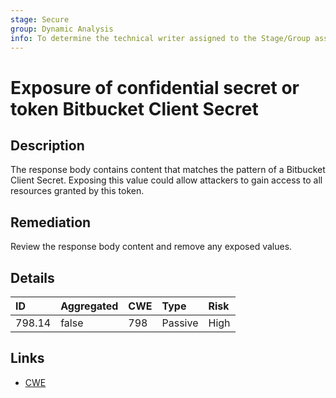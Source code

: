 ```yaml
---
stage: Secure
group: Dynamic Analysis
info: To determine the technical writer assigned to the Stage/Group associated with this page, see https://handbook.gitlab.com/handbook/product/ux/technical-writing/#assignments
---
```


# Exposure of confidential secret or token Bitbucket Client Secret

## Description

The response body contains content that matches the pattern of a Bitbucket Client Secret.
Exposing this value could allow attackers to gain access to all resources granted by this token.

## Remediation

Review the response body content and remove any exposed values.

## Details

| ID | Aggregated | CWE | Type | Risk |
|:---|:--------|:--------|:--------|:--------|
| 798.14 | false | 798 | Passive | High |

## Links

- [CWE](https://cwe.mitre.org/data/definitions/798.html)
